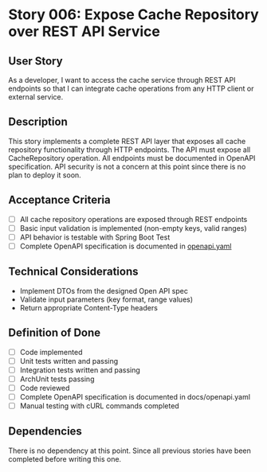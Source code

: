 # Story 006: Expose Cache Repository over REST API Service

## User Story
As a developer, I want to access the cache service through REST API endpoints so that I can integrate cache 
operations from any HTTP client or external service.

## Description
This story implements a complete REST API layer that exposes all cache repository functionality through HTTP endpoints.
The API must expose all CacheRepository operation. All endpoints must be documented in OpenAPI specification.
API security is not a concern at this point since there is no plan to deploy it soon.

## Acceptance Criteria
- [ ] All cache repository operations are exposed through REST endpoints
- [ ] Basic input validation is implemented (non-empty keys, valid ranges)
- [ ] API behavior is testable with Spring Boot Test
- [ ] Complete OpenAPI specification is documented in [openapi.yaml](../api/openapi.yaml)

## Technical Considerations
- Implement DTOs from the designed Open API spec
- Validate input parameters (key format, range values)
- Return appropriate Content-Type headers

## Definition of Done
- [ ] Code implemented
- [ ] Unit tests written and passing
- [ ] Integration tests written and passing
- [ ] ArchUnit tests passing
- [ ] Code reviewed
- [ ] Complete OpenAPI specification is documented in docs/openapi.yaml
- [ ] Manual testing with cURL commands completed

## Dependencies
There is no dependency at this point. Since all previous stories have been completed before writing this one.

